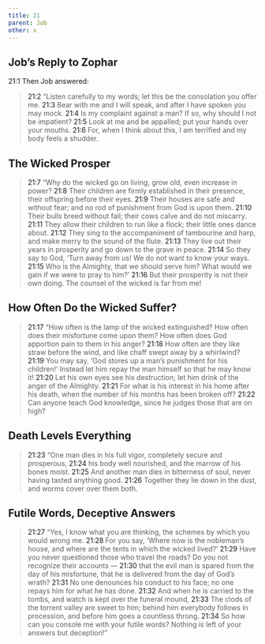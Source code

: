 ```yaml
---
title: 21
parent: Job
other: x
---
```



## Job’s Reply to Zophar 

<a name="21:1">21:1</a> Then Job answered:

> <a name="21:2">21:2</a> “Listen carefully to my words;
> let this be the consolation you offer me.
> <a name="21:3">21:3</a> Bear with me and I will speak,
> and after I have spoken you may mock.
> <a name="21:4">21:4</a> Is my complaint against a man?
> If so, why should I not be impatient?
> <a name="21:5">21:5</a> Look at me and be appalled;
> put your hands over your mouths.
> <a name="21:6">21:6</a> For, when I think about this, I am terrified
> and my body feels a shudder.

## The Wicked Prosper

> <a name="21:7">21:7</a> “Why do the wicked go on living,
> grow old, even increase in power?
> <a name="21:8">21:8</a> Their children are firmly established
> in their presence,
> their offspring before their eyes.
> <a name="21:9">21:9</a> Their houses are safe and without fear;
> and no rod of punishment from God is upon them.
> <a name="21:10">21:10</a> Their bulls breed without fail;
> their cows calve and do not miscarry.
> <a name="21:11">21:11</a> They allow their children to run like a flock;
> their little ones dance about.
> <a name="21:12">21:12</a> They sing to the accompaniment of tambourine and harp,
> and make merry to the sound of the flute.
> <a name="21:13">21:13</a> They live out their years in prosperity
> and go down to the grave in peace.
> <a name="21:14">21:14</a> So they say to God, ‘Turn away from us!
> We do not want to know your ways.
> <a name="21:15">21:15</a> Who is the Almighty, that we should serve him?
> What would we gain
> if we were to pray to him?’
> <a name="21:16">21:16</a> But their prosperity is not their own doing.
> The counsel of the wicked is far from me!

## How Often Do the Wicked Suffer?

> <a name="21:17">21:17</a> “How often is the lamp of the wicked extinguished?
> How often does their misfortune come upon them?
> How often does God apportion pain to them in his anger?
> <a name="21:18">21:18</a> How often are they like straw before the wind,
> and like chaff swept away by a whirlwind?
> <a name="21:19">21:19</a> You may say, ‘God stores up a man’s punishment for his children!’
> Instead let him repay the man himself
> so that he may know it!
> <a name="21:20">21:20</a> Let his own eyes see his destruction;
> let him drink of the anger of the Almighty.
> <a name="21:21">21:21</a> For what is his interest in his home
> after his death,
> when the number of his months
> has been broken off?
> <a name="21:22">21:22</a> Can anyone teach God knowledge,
> since he judges those that are on high?

## Death Levels Everything

> <a name="21:23">21:23</a> “One man dies in his full vigor,
> completely secure and prosperous,
> <a name="21:24">21:24</a> his body well nourished,
> and the marrow of his bones moist.
> <a name="21:25">21:25</a> And another man dies in bitterness of soul,
> never having tasted anything good.
> <a name="21:26">21:26</a> Together they lie down in the dust,
> and worms cover over them both.

## Futile Words, Deceptive Answers

> <a name="21:27">21:27</a> “Yes, I know what you are thinking,
> the schemes by which you would wrong me.
> <a name="21:28">21:28</a> For you say,
> ‘Where now is the nobleman’s house,
> and where are the tents in which the wicked lived?’
> <a name="21:29">21:29</a> Have you never questioned those who travel the roads?
> Do you not recognize their accounts —
> <a name="21:30">21:30</a> that the evil man is spared
> from the day of his misfortune,
> that he is delivered
> from the day of God’s wrath?
> <a name="21:31">21:31</a> No one denounces his conduct to his face;
> no one repays him for what he has done.
> <a name="21:32">21:32</a> And when he is carried to the tombs,
> and watch is kept over the funeral mound,
> <a name="21:33">21:33</a> The clods of the torrent valley are sweet to him;
> behind him everybody follows in procession,
> and before him goes a countless throng.
> <a name="21:34">21:34</a> So how can you console me with your futile words?
> Nothing is left of your answers but deception!”
